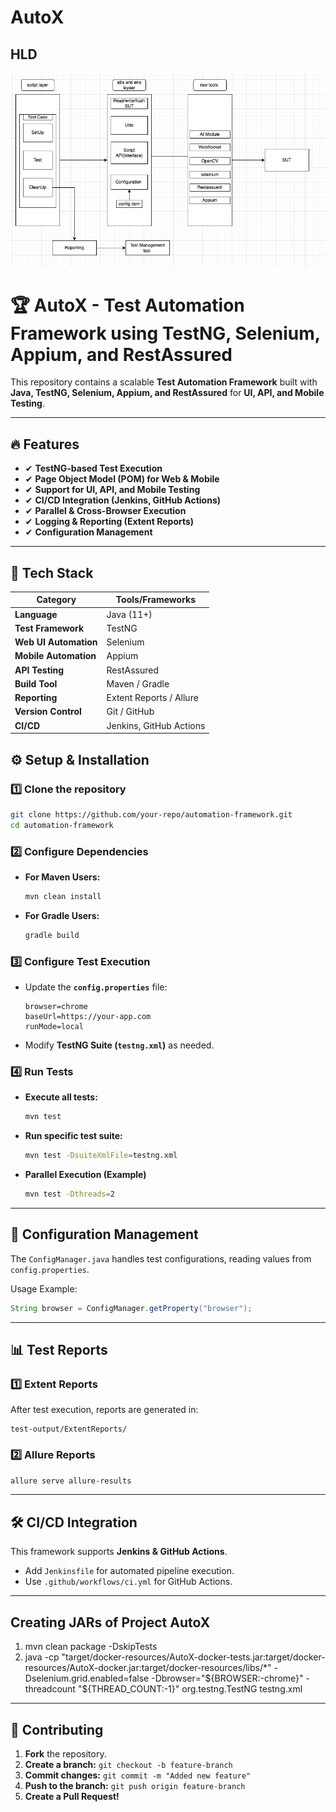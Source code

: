 # AutoX

## HLD
![image alt](https://github.com/SathvikSDET/AutoX/blob/e34d5f4de39e28035d381db0370d7f5529d54aae/HLD.png)


# 🏆 AutoX - Test Automation Framework using TestNG, Selenium, Appium, and RestAssured

This repository contains a scalable **Test Automation Framework** built with **Java, TestNG, Selenium, Appium, and RestAssured** for **UI, API, and Mobile Testing**.

---

## 🔥 Features
- ✔ **TestNG-based Test Execution**
- ✔ **Page Object Model (POM) for Web & Mobile**
- ✔ **Support for UI, API, and Mobile Testing**
- ✔ **CI/CD Integration (Jenkins, GitHub Actions)**
- ✔ **Parallel & Cross-Browser Execution**
- ✔ **Logging & Reporting (Extent Reports)**
- ✔ **Configuration Management**

---

## 🚀 Tech Stack

| Category       | Tools/Frameworks |
|---------------|----------------|
| **Language**  | Java (11+) |
| **Test Framework** | TestNG |
| **Web UI Automation** | Selenium |
| **Mobile Automation** | Appium |
| **API Testing** | RestAssured |
| **Build Tool** | Maven / Gradle |
| **Reporting** | Extent Reports / Allure |
| **Version Control** | Git / GitHub |
| **CI/CD** | Jenkins, GitHub Actions |


## ⚙️ Setup & Installation

### 1️⃣ Clone the repository
```sh
git clone https://github.com/your-repo/automation-framework.git
cd automation-framework
```

### 2️⃣ Configure Dependencies
- **For Maven Users:**
  ```sh
  mvn clean install
  ```
- **For Gradle Users:**
  ```sh
  gradle build
  ```

### 3️⃣ Configure Test Execution
- Update the **`config.properties`** file:
  ```
  browser=chrome
  baseUrl=https://your-app.com
  runMode=local
  ```
- Modify **TestNG Suite (`testng.xml`)** as needed.

### 4️⃣ Run Tests
- **Execute all tests:**  
  ```sh
  mvn test
  ```
- **Run specific test suite:**  
  ```sh
  mvn test -DsuiteXmlFile=testng.xml
  ```
- **Parallel Execution (Example)**  
  ```sh
  mvn test -Dthreads=2
  ```

---

## 🐛 Configuration Management
The `ConfigManager.java` handles test configurations, reading values from `config.properties`.

Usage Example:
```java
String browser = ConfigManager.getProperty("browser");
```

---

## 📊 Test Reports

### 1️⃣ Extent Reports
After test execution, reports are generated in:
```
test-output/ExtentReports/
```

### 2️⃣ Allure Reports
```sh
allure serve allure-results
```

---

## 🛠️ CI/CD Integration
This framework supports **Jenkins & GitHub Actions**.
- Add `Jenkinsfile` for automated pipeline execution.
- Use `.github/workflows/ci.yml` for GitHub Actions.

---

## Creating JARs of Project AutoX

1. mvn clean package -DskipTests
2. java -cp "target/docker-resources/AutoX-docker-tests.jar:target/docker-resources/AutoX-docker.jar:target/docker-resources/libs/*" 
             -Dselenium.grid.enabled=false
             -Dbrowser="${BROWSER:-chrome}"
             -threadcount "${THREAD_COUNT:-1}"
   org.testng.TestNG testng.xml 
             
---

## 🤝 Contributing
1. **Fork** the repository.  
2. **Create a branch:** `git checkout -b feature-branch`  
3. **Commit changes:** `git commit -m "Added new feature"`  
4. **Push to the branch:** `git push origin feature-branch`  
5. **Create a Pull Request!**  




